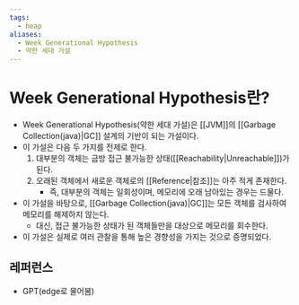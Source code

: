 ```yaml
---
tags:
  - heap
aliases:
  - Week Generational Hypothesis
  - 약한 세대 가설
---
```

# Week Generational Hypothesis란?
- Week Generational Hypothesis(약한 세대 가설)은 [[JVM]]의 [[Garbage Collection(java)|GC]] 설계의 기반이 되는 가설이다.
- 이 가설은 다음 두 가지를 전제로 한다.
	1. 대부분의 객체는 금방 접근 불가능한 상태([[Reachability|Unreachable]])가 된다.
	2. 오래된 객체에서 새로운 객체로의 [[Reference|참조]]는 아주 적게 존재한다.
		- 즉, 대부분의 객체는 일회성이며, 메모리에 오래 남아있는 경우는 드물다.
- 이 가설을 바탕으로, [[Garbage Collection(java)|GC]]는 모든 객체를 검사하여 메모리를 해제하지 않는다.
	- 대신, 접근 불가능한 상태가 된 객체들만을 대상으로 메모리를 회수한다.
- 이 가설은 실제로 여러 관찰을 통해 높은 경향성을 가지는 것으로 증명되었다.



## 레퍼런스 
- GPT(edge로 물어봄)
